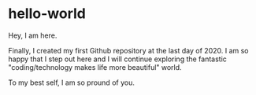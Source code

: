 # hello-world
Hey, I am here.

Finally, I created my first Github repository at the last day of 2020. I am so happy that I step out here and I will continue exploring the fantastic "coding/technology makes life more beautiful" world. 

To my best self, I am so pround of you.  
